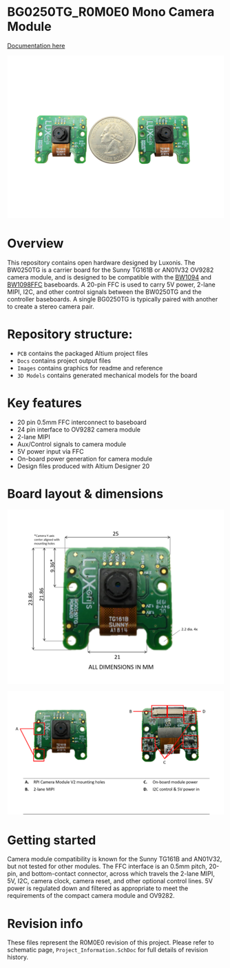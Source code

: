 # BG0250TG_R0M0E0 Mono Camera Module

[Documentation here](https://docs.luxonis.com/projects/hardware/en/latest/pages/BG0250TG.html)

![](Images/BG0250TG_R0M0E0_front.png)

# Overview
This repository contains open hardware designed by Luxonis. The BW0250TG is a carrier board for the Sunny TG161B or AN01V32 OV9282 camera module, and is designed to be compatible with the [BW1094](https://github.com/luxonis/depthai-hardware/tree/master/BW1094_DepthAI_HAT) and [BW1098FFC](https://github.com/luxonis/depthai-hardware/tree/master/BW1098FFC_DepthAI_USB3) baseboards. A 20-pin FFC is used to carry 5V power, 2-lane MIPI, I2C, and other control signals between the BW0250TG and the controller baseboards. A single BG0250TG is typically paired with another to create a stereo camera pair.

# Repository structure:
* `PCB` contains the packaged Altium project files
* `Docs` contains project output files
* `Images` contains graphics for readme and reference
* `3D Models` contains generated mechanical models for the board

# Key features
* 20 pin 0.5mm FFC interconnect to baseboard
* 24 pin interface to OV9282 camera module
* 2-lane MIPI
* Aux/Control signals to camera module
* 5V power input via FFC
* On-board power generation for camera module
* Design files produced with Altium Designer 20

# Board layout & dimensions

![](Images/BG0250TG_R0M0E0_dims.png)

![](Images/BG0250TG_R0M0E0_diag.png)

# Getting started  
Camera module compatibility is known for the Sunny TG161B and AN01V32, but not tested for other modules. The FFC interface is an 0.5mm pitch, 20-pin, and bottom-contact connector, across which travels the 2-lane MIPI, 5V, I2C, camera clock, camera reset, and other optional control lines. 5V power is regulated down and filtered as appropriate to meet the requirements of the compact camera module and OV9282.  

# Revision info
These files represent the R0M0E0 revision of this project. Please refer to schematic page, `Project_Information.SchDoc` for full details of revision history.
